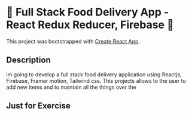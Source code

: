 # 🌟 Full Stack Food Delivery App - React Redux Reducer, Firebase  🌟
This project was bootstrapped with [Create React App](https://github.com/facebook/create-react-app).

## Description

im going to develop a full stack food delivery application using Reactjs, Firebase, Framer motion, Tailwind css. This projects allows to the user to add new items and to maintain all the things over the 

## Just for Exercise


